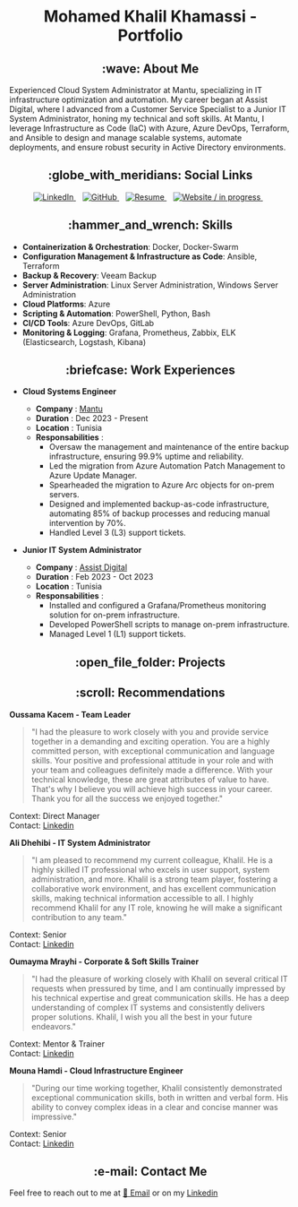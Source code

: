 <h1 align="center"> Mohamed Khalil Khamassi - Portfolio </h1>
<h2 align="center"> :wave: About Me</h2>

<p> Experienced Cloud System Administrator at Mantu, specializing in IT infrastructure optimization and automation. My career began at Assist Digital, where I advanced from a Customer Service Specialist to a Junior IT System Administrator, honing my technical and soft skills. At Mantu, I leverage Infrastructure as Code (IaC) with Azure, Azure DevOps, Terraform, and Ansible to design and manage scalable systems, automate deployments, and ensure robust security in Active Directory environments.</p>

<h2 align="center"> :globe_with_meridians: Social Links</h2>


<p align="center">
  <a href="https://www.linkedin.com/in/mohamed-khalil-khamassi-474777176"/>
    <img src="https://img.shields.io/badge/LinkedIn-Profile-blue" alt="LinkedIn">
  </a>
  &nbsp;&nbsp;
  <a href= "https://github.com/medkhalilkhamassi">
    <img src="https://img.shields.io/badge/GitHub-Profile-black" alt="GitHub">
  </a>
  &nbsp;&nbsp;
  <a href="https://drive.google.com/file/d/1N_of2MiSRMxZt1BC7MqgGqhSqk94f4Qm/view?usp=sharing">
    <img src="https://img.shields.io/badge/Resume-Download-green" alt="Resume">
  </a>
  &nbsp;&nbsp;
  <a href="https://yourwebsite.com">
    <img src="https://img.shields.io/badge/Website-Visit-red" alt="Website / in progress">
  </a>
  &nbsp;&nbsp;
</p>

<h2 align="center"> :hammer_and_wrench: Skills </h2>

* **Containerization & Orchestration**: Docker, Docker-Swarm
* **Configuration Management & Infrastructure as Code**: Ansible, Terraform
* **Backup & Recovery**: Veeam Backup
* **Server Administration**: Linux Server Administration, Windows Server Administration
* **Cloud Platforms**: Azure
* **Scripting & Automation**: PowerShell, Python, Bash
* **CI/CD Tools**: Azure DevOps, GitLab
* **Monitoring & Logging**: Grafana, Prometheus, Zabbix, ELK (Elasticsearch, Logstash, Kibana)

<h2 align="center"> :briefcase: Work Experiences </h2>

* **Cloud Systems Engineer**
    * **Company** : <a href="https://www.mantu.com"> Mantu </a>
    * **Duration** : Dec 2023 - Present
    * **Location** : Tunisia
    * **Responsabilities** :
        * Oversaw the management and maintenance of the entire backup infrastructure, ensuring 99.9% uptime and reliability. 
        * Led the migration from Azure Automation Patch Management to Azure Update Manager.
        * Spearheaded the migration to Azure Arc objects for on-prem servers.
        * Designed and implemented backup-as-code infrastructure, automating 85% of backup processes and reducing manual intervention by 70%.
        * Handled Level 3 (L3) support tickets.


* **Junior IT System Administrator**
    * **Company** : <a href="https://www.assistdigital.com"> Assist Digital </a>
    * **Duration** : Feb 2023 - Oct 2023
    * **Location** : Tunisia
    * **Responsabilities** :
        * Installed and configured a Grafana/Prometheus monitoring solution for on-prem infrastructure.
        * Developed PowerShell scripts to manage on-prem infrastructure.
        * Managed Level 1 (L1) support tickets.

<h2 align="center"> :open_file_folder: Projects </h2>



<h2 align="center"> :scroll: Recommendations</h2>

**Oussama Kacem - Team Leader**
> "I had the pleasure to work closely with you and provide service together in a demanding and exciting operation. You are a highly committed person, with exceptional communication and language skills. Your positive and professional attitude in your role and with your team and colleagues definitely made a difference. With your technical knowledge, these are great attributes of value to have. That's why I believe you will achieve high success in your career. Thank you for all the success we enjoyed together."

Context: Direct Manager  
Contact: [Linkedin](https://www.linkedin.com/in/okacem/)

**Ali Dhehibi - IT System Administrator**
> "I am pleased to recommend my current colleague, Khalil. He is a highly skilled IT professional who excels in user support, system administration, and more. Khalil is a strong team player, fostering a collaborative work environment, and has excellent communication skills, making technical information accessible to all. I highly recommend Khalil for any IT role, knowing he will make a significant contribution to any team."

Context: Senior  
Contact: [Linkedin](https://www.linkedin.com/in/ali-dhehebi/)

**Oumayma Mrayhi - Corporate & Soft Skills Trainer**
> "I had the pleasure of working closely with Khalil on several critical IT requests when pressured by time, and I am continually impressed by his technical expertise and great communication skills. He has a deep understanding of complex IT systems and consistently delivers proper solutions. Khalil, I wish you all the best in your future endeavors."

Context: Mentor & Trainer  
Contact: [Linkedin](https://www.linkedin.com/in/oumayma-mrayhi-a771851b8/)

**Mouna Hamdi - Cloud Infrastructure Engineer**
> "During our time working together, Khalil consistently demonstrated exceptional communication skills, both in written and verbal form. His ability to convey complex ideas in a clear and concise manner was impressive."

Context: Senior  
Contact: [Linkedin](https://www.linkedin.com/in/mouna-hamdi-3aa13a46/)


<h2 align="center"> :e-mail: Contact Me</h2>

Feel free to reach out to me at [:e-mail: Email](khamassimohamedkhalil@gmail.com) or on my [Linkedin](https://www.linkedin.com/in/mohamed-khalil-khamassi-474777176)
